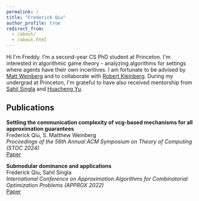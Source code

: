 ```yaml
---
permalink: /
title: "Frederick Qiu"
author_profile: true
redirect_from: 
  - /about/
  - /about.html
---
```

Hi I'm Freddy. I'm a second-year CS PhD student at Princeton. I'm interested in algorithmic game theory - analyzing algorithms for settings where agents have their own incentives. I am fortunate to be advised by [Matt Weinberg](https://www.cs.princeton.edu/~smattw/) and to collaborate with [Robert Kleinberg](https://www.cs.cornell.edu/~rdk/). During my undergrad at Princeton, I'm grateful to have also received mentorship from [Sahil Singla](https://faculty.cc.gatech.edu/~ssingla7/) and [Huacheng Yu](https://www.cs.princeton.edu/~hy2/).


## Publications

**Settling the communication complexity of vcg-based mechanisms for all approximation guarantees**\
Frederick Qiu, S. Matthew Weinberg\
*Proceedings of the 56th Annual ACM Symposium on Theory of Computing (STOC 2024)* \
[Paper](https://dl.acm.org/doi/abs/10.1145/3618260.3649706)


**Submodular dominance and applications**\
Frederick Qiu, Sahil Singla\
*International Conference on Approximation Algorithms for Combinatorial Optimization Problems (APPROX 2022)* \
[Paper](https://arxiv.org/abs/2207.04957)
